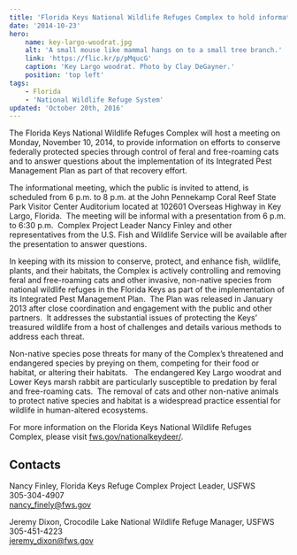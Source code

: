 ```yaml
---
title: 'Florida Keys National Wildlife Refuges Complex to hold informational meeting on November 10'
date: '2014-10-23'
hero:
    name: key-largo-woodrat.jpg
    alt: 'A small mouse like mammal hangs on to a small tree branch.'
    link: 'https://flic.kr/p/pMqucG'
    caption: 'Key Largo woodrat. Photo by Clay DeGayner.'
    position: 'top left'
tags:
    - Florida
    - 'National Wildlife Refuge System'
updated: 'October 20th, 2016'
---
```


The Florida Keys National Wildlife Refuges Complex will host a meeting on Monday, November 10, 2014, to provide information on efforts to conserve federally protected species through control of feral and free-roaming cats and to answer questions about the implementation of its Integrated Pest Management Plan as part of that recovery effort.  

The informational meeting, which the public is invited to attend, is scheduled from 6 p.m. to 8 p.m. at the John Pennekamp Coral Reef State Park Visitor Center Auditorium located at 102601 Overseas Highway in Key Largo, Florida.  The meeting will be informal with a presentation from 6 p.m. to 6:30 p.m.  Complex Project Leader Nancy Finley and other representatives from the U.S. Fish and Wildlife Service will be available after the presentation to answer questions. 

In keeping with its mission to conserve, protect, and enhance fish, wildlife, plants, and their habitats, the Complex is actively controlling and removing feral and free-roaming cats and other invasive, non-native species from national wildlife refuges in the Florida Keys as part of the implementation of its Integrated Pest Management Plan.  The Plan was released in January 2013 after close coordination and engagement with the public and other partners.  It addresses the substantial issues of protecting the Keys’ treasured wildlife from a host of challenges and details various methods to address each threat.

Non-native species pose threats for many of the Complex’s threatened and endangered species by preying on them, competing for their food or habitat, or altering their habitats.   The endangered Key Largo woodrat and Lower Keys marsh rabbit are particularly susceptible to predation by feral and free-roaming cats.  The removal of cats and other non-native animals to protect native species and habitat is a widespread practice essential for wildlife in human-altered ecosystems. 

For more information on the Florida Keys National Wildlife Refuges Complex, please visit [fws.gov/nationalkeydeer/](http://www.fws.gov/nationalkeydeer/).

## Contacts

Nancy Finley, Florida Keys Refuge Complex Project Leader, USFWS  
305-304-4907  
[nancy_finely@fws.gov](mailto:nancy_finely@fws.gov)

Jeremy Dixon, Crocodile Lake National Wildlife Refuge Manager, USFWS  
305-451-4223  
[jeremy_dixon@fws.gov](mailto:jeremy_dixon@fws.gov)
